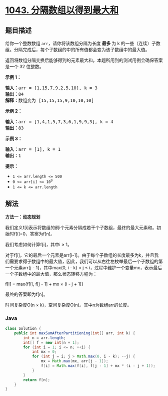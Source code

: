 # [1043. 分隔数组以得到最大和](https://leetcode.cn/problems/partition-array-for-maximum-sum)

## 题目描述

<p>给你一个整数数组 <code>arr</code>，请你将该数组分隔为长度 <strong>最多 </strong>为 k 的一些（连续）子数组。分隔完成后，每个子数组的中的所有值都会变为该子数组中的最大值。</p>

<p>返回将数组分隔变换后能够得到的元素最大和。本题所用到的测试用例会确保答案是一个 32 位整数。</p>

<p><strong>示例 1：</strong></p>

<pre>
<strong>输入：</strong>arr = [1,15,7,9,2,5,10], k = 3
<strong>输出：</strong>84
<strong>解释：</strong>数组变为 [15,15,15,9,10,10,10]</pre>

<p><strong>示例 2：</strong></p>

<pre>
<strong>输入：</strong>arr = [1,4,1,5,7,3,6,1,9,9,3], k = 4
<strong>输出：</strong>83
</pre>

<p><strong>示例 3：</strong></p>

<pre>
<strong>输入：</strong>arr = [1], k = 1
<strong>输出：</strong>1
</pre>

<p><strong>提示：</strong></p>

<ul>
	<li><code>1 &lt;= arr.length &lt;= 500</code></li>
	<li><code>0 &lt;= arr[i] &lt;= 10<sup>9</sup></code></li>
	<li><code>1 &lt;= k &lt;= arr.length</code></li>
</ul>

## 解法

**方法一：动态规划**

我们定义f[i]表示将数组的前i个元素分隔成若干个子数组，最终的最大元素和。初始时f[i]=0，答案为f[n]。

我们考虑如何计算f[i]，其中i ≥ 1。

对于f[i]，它的最后一个元素是arr[i-1]。由于每个子数组的长度最多为k，并且我们需要求得子数组中的最大值，因此，我们可以从右往左枚举最后一个子数组的第一个元素arr[j - 1]，其中max(0, i - k) < j ≤ i，过程中维护一个变量mx，表示最后一个子数组中的最大值，那么状态转移方程为：


f[i] = max\{f[i], f[j - 1] + mx × (i - j + 1)\}


最终的答案即为f[n]。

时间复杂度O(n × k)，空间复杂度O(n)。其中n为数组arr的长度。

### **Java**

```java
class Solution {
    public int maxSumAfterPartitioning(int[] arr, int k) {
        int n = arr.length;
        int[] f = new int[n + 1];
        for (int i = 1; i <= n; ++i) {
            int mx = 0;
            for (int j = i; j > Math.max(0, i - k); --j) {
                mx = Math.max(mx, arr[j - 1]);
                f[i] = Math.max(f[i], f[j - 1] + mx * (i - j + 1));
            }
        }
        return f[n];
    }
}
```

